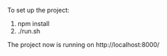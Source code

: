 To set up the project:

1. npm install
2. ./run.sh

The project now is running on http://localhost:8000/